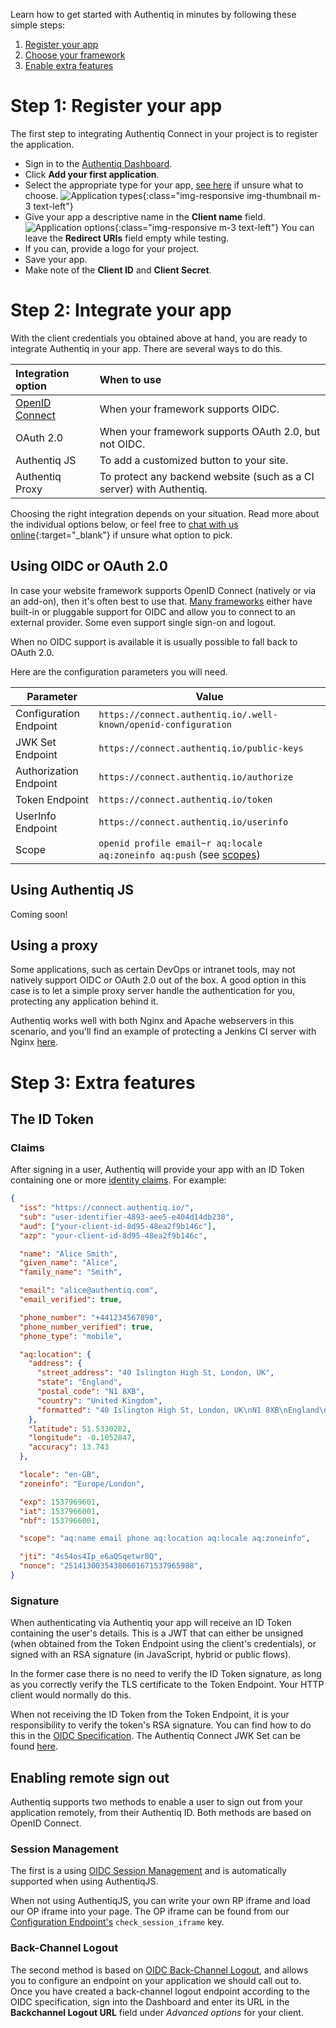 Learn how to get started with Authentiq in minutes by following these simple steps:

1. [Register your app](#step-1-register-your-app)
2. [Choose your framework](#step-2-integrate-your-app)
3. [Enable extra features](#step-3-extra-features)

# Step 1: Register your app

The first step to integrating Authentiq Connect in your project is to register the application.

- Sign in to the [Authentiq Dashboard](https://dashboard.authentiq.com/).
- Click **Add your first application**.
- Select the appropriate type for your app, [see here](faq.md#application-types) if unsure what to choose.
  ![Application types](images/dashboard-new-client-type.png "Choose app type"){:class="img-responsive img-thumbnail m-3 text-left"}
- Give your app a descriptive name in the **Client name** field.
  ![Application options](images/dashboard-new-client-options.png "Provide application details"){:class="img-responsive m-3 text-left"}
  You can leave the **Redirect URIs** field empty while testing.
- If you can, provide a logo for your project.
- Save your app.
- Make note of the **Client ID** and **Client Secret**.

# Step 2: Integrate your app

With the client credentials you obtained above at hand, you are ready to integrate Authentiq in your app. There are several ways to do this.

**Integration option** | **When to use**
:--------------------- | :--------------
[OpenID Connect](#using-openid-connect-or-oauth-20) | When your framework supports OIDC.
OAuth 2.0 | When your framework supports OAuth 2.0, but not OIDC.
Authentiq JS | To add a customized button to your site.
Authentiq Proxy | To protect any backend website (such as a CI server) with Authentiq.

Choosing the right integration depends on your situation. Read more about the individual options below, or feel free to [chat with us online](https://dashboard.authentiq.com/?utm_source=docs&utm_medium=docs&utm_campaign=get-started-chat){:target="_blank"} if unsure what option to pick.

## Using OIDC or OAuth 2.0

In case your website framework supports OpenID Connect (natively or via an add-on), then it's often best to use that. [Many frameworks](index.md#integrations) either have built-in or pluggable support for OIDC and allow you to connect to an external provider. Some even support single sign-on and logout.

When no OIDC support is available it is usually possible to fall back to OAuth 2.0.

Here are the configuration parameters you will need.

**Parameter** | **Value**
--------------| ---------
Configuration Endpoint | `https://connect.authentiq.io/.well-known/openid-configuration`
JWK Set Endpoint | `https://connect.authentiq.io/public-keys`
Authorization Endpoint | `https://connect.authentiq.io/authorize`
Token Endpoint | `https://connect.authentiq.io/token`
UserInfo Endpoint | `https://connect.authentiq.io/userinfo`
Scope | `openid profile email~r aq:locale aq:zoneinfo aq:push` (see [scopes](index.md#identity-scopes))

## Using Authentiq JS

Coming soon!

## Using a proxy

Some applications, such as certain DevOps or intranet tools, may not natively support OIDC or OAuth 2.0 out of the box. A good option in this case is to let a simple proxy server handle the authentication for you, protecting any application behind it.

Authentiq works well with both Nginx and Apache webservers in this scenario, and you'll find an example of protecting a Jenkins CI server with Nginx [here](https://github.com/AuthentiqID/authentiq-proxy/tree/master/jenkins). 

# Step 3: Extra features
 
## The ID Token

### Claims

After signing in a user, Authentiq will provide your app with an ID Token containing one or more [identity claims](index.md#identity-scopes). For example:

```json
{
  "iss": "https://connect.authentiq.io/",
  "sub": "user-identifier-4893-aee5-e404d14db230",
  "aud": ["your-client-id-8d95-48ea2f9b146c"],
  "azp": "your-client-id-8d95-48ea2f9b146c",

  "name": "Alice Smith",
  "given_name": "Alice",
  "family_name": "Smith",

  "email": "alice@authentiq.com",
  "email_verified": true,

  "phone_number": "+441234567890",
  "phone_number_verified": true,
  "phone_type": "mobile",

  "aq:location": {
    "address": {
      "street_address": "40 Islington High St, London, UK",
      "state": "England",
      "postal_code": "N1 8XB",
      "country": "United Kingdom",
      "formatted": "40 Islington High St, London, UK\nN1 8XB\nEngland\nUnited Kingdom"
    },
    "latitude": 51.5330282,
    "longitude": -0.1052847,
    "accuracy": 13.743
  },

  "locale": "en-GB",
  "zoneinfo": "Europe/London",

  "exp": 1537969601,
  "iat": 1537966001,
  "nbf": 1537966001,

  "scope": "aq:name email phone aq:location aq:locale aq:zoneinfo",

  "jti": "4s54os4Ip_e6aQSqetwr8Q",
  "nonce": "25141300354380601671537965988",
}
```

### Signature

When authenticating via Authentiq your app will receive an ID Token containing the user's details. This is a JWT that can either be unsigned (when obtained from the Token Endpoint using the client's credentials), or signed with an RSA signature (in JavaScript, hybrid or public flows).

In the former case there is no need to verify the ID Token signature, as long as you correctly verify the TLS certificate to the Token Endpoint. Your HTTP client would normally do this.

When not receiving the ID Token from the Token Endpoint, it is your responsibility to verify the token's RSA signature. You can find how to do this in the [OIDC Specification](https://openid.net/specs/openid-connect-core-1_0.html#ImplicitIDTValidation). The Authentiq Connect JWK Set can be found [here](https://connect.authentiq.io/public-keys).

## Enabling remote sign out

Authentiq supports two methods to enable a user to sign out from your application remotely, from their Authentiq ID. Both methods are based on OpenID Connect.

### Session Management

The first is a using [OIDC Session Management](https://openid.net/specs/openid-connect-session-1_0.html) and is automatically supported when using AuthentiqJS.

When not using AuthentiqJS, you can write your own RP iframe and load our OP iframe into your page. The OP iframe can be found from our [Configuration Endpoint's](https://connect.authentiq.io/.well-known/openid-configuration) `check_session_iframe` key.

### Back-Channel Logout

The second method is based on [OIDC Back-Channel Logout](https://openid.net/specs/openid-connect-backchannel-1_0.html), and allows you to configure an endpoint on your application we should call out to. Once you have created a back-channel logout endpoint according to the OIDC specification, sign into the Dashboard and enter its URL in the **Backchannel Logout URL** field under *Advanced options* for your client.

